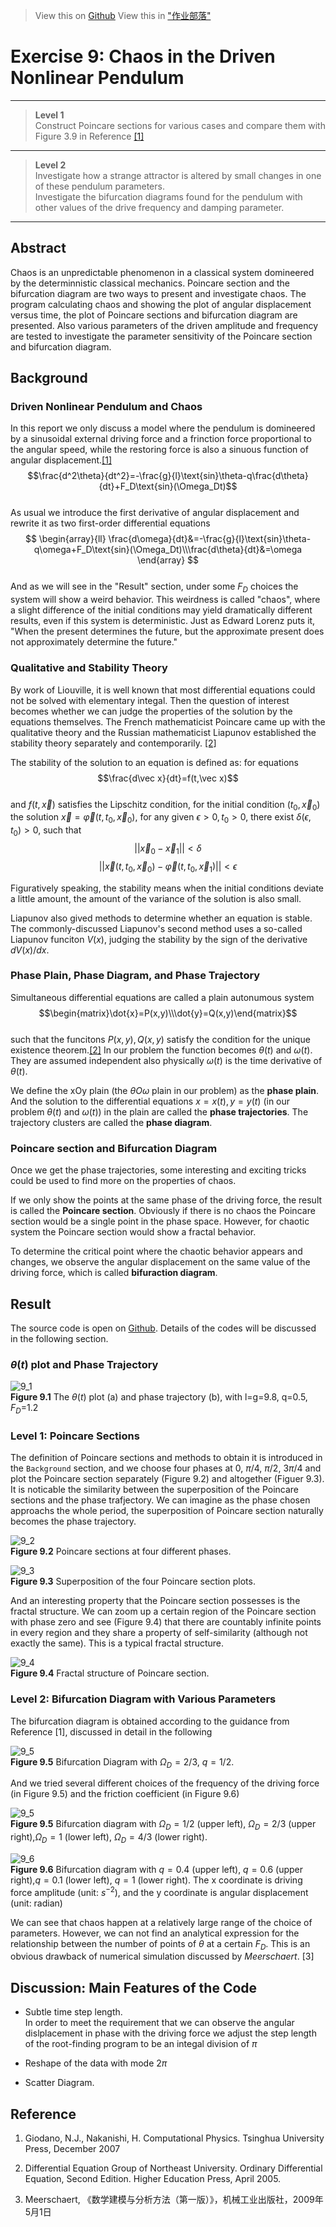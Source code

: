 ﻿> View this on [Github](https://github.com/ShixingWang/computationalphysics_N2013301020050/blob/master/Reports/Exercise8.md)
> View this in ["作业部落"](https://www.zybuluo.com/ShixingWang/note/355301)

# Exercise 9: Chaos in the Driven Nonlinear Pendulum     
----
> __Level 1__    
> Construct Poincare sections for various cases and compare them with Figure 3.9 in Reference [\[1\]]()      

----     
> __Level 2__      
> Investigate how a strange attractor is altered by small changes in one of these pendulum parameters.       
> Investigate the bifurcation diagrams found for the pendulum with other values of the drive frequency and damping parameter.       

----

## __Abstract__        
Chaos is an unpredictable phenomenon in a classical system domineered by the determinnistic classical mechanics. Poincare section and the bifurcation diagram are two ways to present and investigate chaos. The program calculating chaos and showing the plot of angular displacement versus time, the plot of Poincare sections and bifurcation diagram are presented. Also various parameters of the driven amplitude and frequency are tested to investigate the parameter sensitivity of the Poincare section and bifurcation diagram.     

## __Background__       
### Driven Nonlinear Pendulum and Chaos       
In this report we only discuss a model where the pendulum is domineered by a sinusoidal external driving force and a frinction force proportional to the angular speed, while the restoring force is also a sinuous function of angular displacement.[\[1\]]()         
$$\frac{d^2\theta}{dt^2}=-\frac{g}{l}\text{sin}\theta-q\frac{d\theta}{dt}+F_D\text{sin}(\Omega_Dt)$$     
As usual we introduce the first derivative of angular displacement and rewrite it as two first-order differential equations     
$$
\begin{array}{ll}
\frac{d\omega}{dt}&=-\frac{g}{l}\text{sin}\theta-q\omega+F_D\text{sin}(\Omega_Dt)\\\frac{d\theta}{dt}&=\omega
\end{array}
$$       
And as we will see in the "Result" section, under some $F_D$ choices the system will show a weird behavior. This weirdness is called "chaos", where a slight difference of the initial conditions may yield dramatically different results, even if this system is deterministic. Just as Edward Lorenz puts it, "When the present determines the future, but the approximate present does not approximately determine the future."

### Qualitative and Stability Theory        

By work of Liouville, it is well known that most differential equations could not be solved with elementary integal. Then the question of interest becomes whether we can judge the properties of the solution by the equations themselves. The French mathematicist Poincare came up with the qualitative theory and the Russian mathematicist Liapunov established the stability theory separately and contemporarily. [\[2\]]()

The stability of the solution to an equation is defined as: for equations      
$$\frac{d\vec x}{dt}=f(t,\vec x)$$       
and $f(t,\vec x)$ satisfies the Lipschitz condition, for the initial condition $(t_0,\vec x_0)$ the solution $\vec x=\vec \varphi(t,t_0,\vec x_0)$, for any given $\epsilon>0,t_0>0$, there exist $\delta(\epsilon,t_0)>0$, such that 
$$||\vec x_0-\vec x_1||<\delta$$
$$||\vec x(t,t_0,\vec x_0)-\vec \varphi(t,t_0,\vec x_1)||<\epsilon$$       

Figuratively speaking, the stability means when the initial conditions deviate a little amount, the amount of the variance of the solution is also small. 

Liapunov also gived methods to determine whether an equation is stable. The commonly-discussed Liapunov's second method uses a so-called Liapunov funciton $V(x)$, judging the stability by the sign of the derivative $dV(x)/dx$.

### Phase Plain, Phase Diagram, and Phase Trajectory      

Simultaneous differential equations are called a plain autonumous system       
$$\begin{matrix}\dot{x}=P(x,y)\\\dot{y}=Q(x,y)\end{matrix}$$      
such that the funcitons $P(x,y),Q(x,y)$ satisfy the condition for the unique existence theorem.[\[2\]]() In our problem the function becomes $\theta(t)$ and $\omega(t)$. They are assumed independent also physically $\omega(t)$ is the time derivative of $\theta(t)$.

We define the xOy plain (the $\theta O\omega$ plain in our problem) as the __phase plain__. And the solution to the differential equations $x=x(t),y=y(t)$ (in our problem $\theta(t)$ and $\omega(t)$) in the plain are called the __phase trajectories__. The trajectory clusters are called the __phase diagram__.

### Poincare section and Bifurcation Diagram

Once we get the phase trajectories, some interesting and exciting tricks could be used to find more on the properties of chaos. 

If we only show the points at the same phase of the driving force, the result is called the __Poincare section__. Obviously if there is no chaos the Poincare section would be a single point in the phase space.
However, for chaotic system the Poincare section would show a fractal behavior. 

To determine the critical point where the chaotic behavior appears and changes, we observe the angular displacement on the same value of the driving force, which is called __bifuraction diagram__.

## __Result__

The source code is open on [Github](https://github.com/ShixingWang/computationalphysics_N2013301020050/blob/master/Codes/Exercise8.py). Details of the codes will be discussed in the following section.

### __$\theta(t)$ plot__ and __Phase Trajectory__     

![9_1](https://raw.githubusercontent.com/ShixingWang/computationalphysics_N2013301020050/master/Pictures/9_1.png)         
__Figure 9.1__ The $\theta(t)$ plot (a) and phase trajectory (b), with l=g=9.8, q=0.5, $F_D$=1.2      

### __Level 1:__ Poincare Sections

The definition of Poincare sections and methods to obtain it is introduced in the `Background` section, and we choose four phases at $0$, $\pi/4$, $\pi/2$, $3\pi/4$ and plot the Poincare section separately (Figure 9.2) and altogether (Figuer 9.3). It is noticable the similarity between the superposition of the Poincare sections and the phase trafjectory. We can imagine as the phase chosen approachs the whole period, the superposition of Poincare section naturally becomes the phase trajectory.

![9_2](https://raw.githubusercontent.com/ShixingWang/computationalphysics_N2013301020050/master/Pictures/9_2.png)      
__Figure 9.2__ Poincare sections at four different phases.

![9_3](https://raw.githubusercontent.com/ShixingWang/computationalphysics_N2013301020050/master/Pictures/9_3.png)      
__Figure 9.3__ Superposition of the four Poincare section plots.

And an interesting property that the Poincare section possesses is the fractal structure. We can zoom up a certain region of the Poincare section with phase zero and see (Figure 9.4) that there are countably infinite points in every region and they share a property of self-similarity (although not exactly the same). This is a typical fractal structure.

![9_4](https://raw.githubusercontent.com/ShixingWang/computationalphysics_N2013301020050/master/Pictures/9_4.png)      
__Figure 9.4__ Fractal structure of Poincare section.

### __Level 2:__ Bifurcation Diagram with Various Parameters

The bifurcation diagram is obtained according to the guidance from Reference [1], discussed in detail in the following 

![9_5](https://raw.githubusercontent.com/ShixingWang/computationalphysics_N2013301020050/master/Pictures/9_5.png)      
__Figure 9.5__ Bifurcation Diagram with $\Omega_D=2/3$, $q=1/2$.

And we tried several different choices of the frequency of the driving force (in Figure 9.5) and the friction coefficient (in Figure 9.6) 

![9_5](https://raw.githubusercontent.com/ShixingWang/computationalphysics_N2013301020050/master/Pictures/9_6.png)      
__Figure 9.5__ Bifurcation diagram with $\Omega_D=1/2$ (upper left), $\Omega_D=2/3$ (upper right),$\Omega_D=1$ (lower left), $\Omega_D=4/3$ (lower right).

![9_6](https://raw.githubusercontent.com/ShixingWang/computationalphysics_N2013301020050/master/Pictures/9_7.png)      
__Figure 9.6__ Bifurcation diagram with $q=0.4$ (upper left), $q=0.6$ (upper right),$q=0.1$ (lower left), $q=1$ (lower right). The x coordinate is driving force amplitude (unit: $s^{-2}$),  and the y coordinate is angular displacement (unit: radian)

We can see that chaos happen at a relatively large range of the choice of parameters. However, we can not find an analytical expression for the relationship between the number of points of $\theta$ at a certain $F_D$. This is an obvious drawback of numerical simulation discussed by _Meerschaert_. [3]

## Discussion: Main Features of the Code
* Subtle time step length.       
    In order to meet the requirement that we can observe the angular dislplacement in phase with the driving force we adjust the step length of the root-finding program to be an integal division of $\pi$
* Reshape of the data with mode $2\pi$      
    
* Scatter Diagram.        
    


## Reference

1. Giodano, N.J., Nakanishi, H. Computational Physics. Tsinghua University Press, December 2007

2. Differential Equation Group of Northeast University. Ordinary Differential Equation, Second Edition. Higher Education Press, April 2005.

3. Meerschaert, 《数学建模与分析方法（第一版）》，机械工业出版社，2009年5月1日
